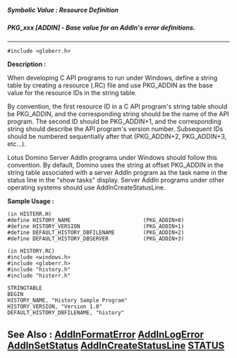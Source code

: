 ##### Symbolic Value : Resource Definition
##### PKG_xxx [ADDIN] - Base value for an AddIn's error definitions.
---
```
#include <globerr.h>
```
**Description :**

When developing C API programs to run under Windows, define a string table by 
creating a resource (.RC) file and use PKG_ADDIN as the base value for the 
resource IDs in the string table.

By convention, the first resource ID in a C API program's string table should 
be PKG_ADDIN, and the corresponding string should be the name of the API 
program.  The second ID should be PKG_ADDIN+1, and the corresponding string 
should describe the API program's version number.  Subsequent IDs should be 
numbered sequentially after that (PKG_ADDIN+2, PKG_ADDIN+3, etc...).

Lotus Domino Server AddIn programs under Windows should follow this 
convention.  By default, Domino  uses the string at offset PKG_ADDIN in the 
string table associated with a server AddIn program as the task name in the 
status line in the "show tasks" display.  Server AddIn programs under other 
operating systems should use AddInCreateStatusLine.

**Sample Usage :**
```
(in HISTERR.H)
#define HISTORY_NAME                       (PKG_ADDIN+0)
#define HISTORY_VERSION                    (PKG_ADDIN+1)
#define DEFAULT_HISTORY_DBFILENAME         (PKG_ADDIN+2)
#define DEFAULT_HISTORY_DBSERVER           (PKG_ADDIN+3)

(in HISTORY.RC)
#include <windows.h>
#include <globerr.h>
#include "history.h"
#include "histerr.h"

STRINGTABLE
BEGIN
HISTORY_NAME, "History Sample Program"
HISTORY_VERSION, "Version 1.0"
DEFAULT_HISTORY_DBFILENAME, "history"
```
**See Also :**
[AddInFormatError](/reference/Func/AddInFormatError)
[AddInLogError](/reference/Func/AddInLogError)
[AddInSetStatus](/reference/Func/AddInSetStatus)
[AddInCreateStatusLine](/reference/Func/AddInCreateStatusLine)
[STATUS](/reference/Data/STATUS)
---
